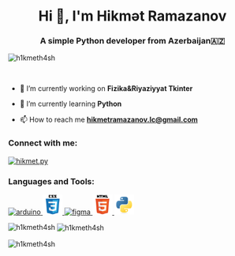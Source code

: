 <h1 align="center">Hi 👋, I'm Hikmət Ramazanov</h1>
<h3 align="center">A simple Python developer from Azerbaijan🇦🇿</h3>

<p align="left"> <img src="https://komarev.com/ghpvc/?username=h1kmeth4sh&label=Profile%20views&color=0e75b6&style=flat" alt="h1kmeth4sh" /> </p>

<p align="left"> <a href="https://twitter.com/" target="blank"><img src="https://img.shields.io/twitter/follow/?logo=twitter&style=for-the-badge" alt="" /></a> </p>

- 🔭 I’m currently working on **Fizika&Riyaziyyat Tkinter**

- 🌱 I’m currently learning **Python**

- 📫 How to reach me **hikmetramazanov.lc@gmail.com**

<h3 align="left">Connect with me:</h3>
<p align="left">
<a href="https://instagram.com/hikmet.py" target="blank"><img align="center" src="https://raw.githubusercontent.com/rahuldkjain/github-profile-readme-generator/master/src/images/icons/Social/instagram.svg" alt="hikmet.py" height="30" width="40" /></a>
</p>

<h3 align="left">Languages and Tools:</h3>
<p align="left"> <a href="https://www.arduino.cc/" target="_blank" rel="noreferrer"> <img src="https://cdn.worldvectorlogo.com/logos/arduino-1.svg" alt="arduino" width="40" height="40"/> </a> <a href="https://www.w3schools.com/css/" target="_blank" rel="noreferrer"> <img src="https://raw.githubusercontent.com/devicons/devicon/master/icons/css3/css3-original-wordmark.svg" alt="css3" width="40" height="40"/> </a> <a href="https://www.figma.com/" target="_blank" rel="noreferrer"> <img src="https://www.vectorlogo.zone/logos/figma/figma-icon.svg" alt="figma" width="40" height="40"/> </a> <a href="https://www.w3.org/html/" target="_blank" rel="noreferrer"> <img src="https://raw.githubusercontent.com/devicons/devicon/master/icons/html5/html5-original-wordmark.svg" alt="html5" width="40" height="40"/> </a> <a href="https://www.python.org" target="_blank" rel="noreferrer"> <img src="https://raw.githubusercontent.com/devicons/devicon/master/icons/python/python-original.svg" alt="python" width="40" height="40"/> </a> </p>

<p><img align="left" src="https://github-readme-stats.vercel.app/api/top-langs?username=h1kmeth4sh&show_icons=true&locale=en&layout=compact" alt="h1kmeth4sh" /></p>

<p>&nbsp;<img align="center" src="https://github-readme-stats.vercel.app/api?username=h1kmeth4sh&show_icons=true&locale=en" alt="h1kmeth4sh" /></p>

<p><img align="center" src="https://github-readme-streak-stats.herokuapp.com/?user=h1kmeth4sh&" alt="h1kmeth4sh" /></p>

